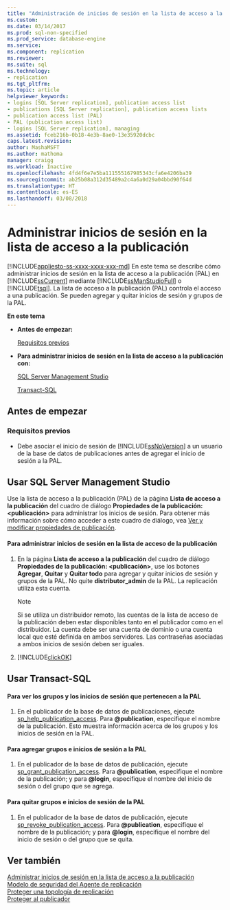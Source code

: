 ```yaml
---
title: "Administración de inicios de sesión en la lista de acceso a la publicación | Microsoft Docs"
ms.custom: 
ms.date: 03/14/2017
ms.prod: sql-non-specified
ms.prod_service: database-engine
ms.service: 
ms.component: replication
ms.reviewer: 
ms.suite: sql
ms.technology:
- replication
ms.tgt_pltfrm: 
ms.topic: article
helpviewer_keywords:
- logins [SQL Server replication], publication access list
- publications [SQL Server replication], publication access lists
- publication access list (PAL)
- PAL (publication access list)
- logins [SQL Server replication], managing
ms.assetid: fceb216b-0b18-4e3b-8ae0-13e35920dcbc
caps.latest.revision: 
author: MashaMSFT
ms.author: mathoma
manager: craigg
ms.workload: Inactive
ms.openlocfilehash: 4fd4f6e7e5ba111555167985343cfa6e4206ba39
ms.sourcegitcommit: ab25b08a312d35489a2c4a6a0d29a04bbd90f64d
ms.translationtype: HT
ms.contentlocale: es-ES
ms.lasthandoff: 03/08/2018
---
```

# <a name="manage-logins-in-the-publication-access-list"></a>Administrar inicios de sesión en la lista de acceso a la publicación
[!INCLUDE[appliesto-ss-xxxx-xxxx-xxx-md](../../../includes/appliesto-ss-xxxx-xxxx-xxx-md.md)]
  En este tema se describe cómo administrar inicios de sesión en la lista de acceso a la publicación (PAL) en [!INCLUDE[ssCurrent](../../../includes/sscurrent-md.md)] mediante [!INCLUDE[ssManStudioFull](../../../includes/ssmanstudiofull-md.md)] o [!INCLUDE[tsql](../../../includes/tsql-md.md)]. La lista de acceso a la publicación (PAL) controla el acceso a una publicación. Se pueden agregar y quitar inicios de sesión y grupos de la PAL.  
  
 **En este tema**  
  
-   **Antes de empezar:**  
  
     [Requisitos previos](#Prerequisites)  
  
-   **Para administrar inicios de sesión en la lista de acceso a la publicación con:**  
  
     [SQL Server Management Studio](#SSMSProcedure)  
  
     [Transact-SQL](#TsqlProcedure)  
  
##  <a name="BeforeYouBegin"></a> Antes de empezar  
  
###  <a name="Prerequisites"></a> Requisitos previos  
  
-   Debe asociar el inicio de sesión de [!INCLUDE[ssNoVersion](../../../includes/ssnoversion-md.md)] a un usuario de la base de datos de publicaciones antes de agregar el inicio de sesión a la PAL.  
  
##  <a name="SSMSProcedure"></a> Usar SQL Server Management Studio  
 Use la lista de acceso a la publicación (PAL) de la página **Lista de acceso a la publicación** del cuadro de diálogo **Propiedades de la publicación: \<publicación>** para administrar los inicios de sesión. Para obtener más información sobre cómo acceder a este cuadro de diálogo, vea [Ver y modificar propiedades de publicación](../../../relational-databases/replication/publish/view-and-modify-publication-properties.md).  
  
#### <a name="to-manage-logins-in-the-pal"></a>Para administrar inicios de sesión en la lista de acceso de la publicación  
  
1.  En la página **Lista de acceso a la publicación** del cuadro de diálogo **Propiedades de la publicación: \<publicación>**, use los botones **Agregar**, **Quitar** y **Quitar todo** para agregar y quitar inicios de sesión y grupos de la PAL. No quite **distributor_admin** de la PAL. La replicación utiliza esta cuenta.  
  
    > [!NOTE]  
    >  Si se utiliza un distribuidor remoto, las cuentas de la lista de acceso de la publicación deben estar disponibles tanto en el publicador como en el distribuidor. La cuenta debe ser una cuenta de dominio o una cuenta local que esté definida en ambos servidores. Las contraseñas asociadas a ambos inicios de sesión deben ser iguales.  
  
2.  [!INCLUDE[clickOK](../../../includes/clickok-md.md)]  
  
##  <a name="TsqlProcedure"></a> Usar Transact-SQL  
  
#### <a name="to-view-groups-and-logins-that-belong-to-the-pal"></a>Para ver los grupos y los inicios de sesión que pertenecen a la PAL  
  
1.  En el publicador de la base de datos de publicaciones, ejecute [sp_help_publication_access](../../../relational-databases/system-stored-procedures/sp-help-publication-access-transact-sql.md). Para **@publication**, especifique el nombre de la publicación. Esto muestra información acerca de los grupos y los inicios de sesión en la PAL.  
  
#### <a name="to-add-groups-and-logins-to-the-pal"></a>Para agregar grupos e inicios de sesión a la PAL  
  
1.  En el publicador de la base de datos de publicación, ejecute [sp_grant_publication_access](../../../relational-databases/system-stored-procedures/sp-grant-publication-access-transact-sql.md). Para **@publication**, especifique el nombre de la publicación; y para **@login**, especifique el nombre del inicio de sesión o del grupo que se agrega.  
  
#### <a name="to-remove-groups-and-logins-from-the-pal"></a>Para quitar grupos e inicios de sesión de la PAL  
  
1.  En el publicador de la base de datos de publicación, ejecute [sp_revoke_publication_access](../../../relational-databases/system-stored-procedures/sp-revoke-publication-access-transact-sql.md). Para **@publication**, especifique el nombre de la publicación; y para **@login**, especifique el nombre del inicio de sesión o del grupo que se quita.  
  
## <a name="see-also"></a>Ver también  
 [Administrar inicios de sesión en la lista de acceso a la publicación](../../../relational-databases/replication/security/manage-logins-in-the-publication-access-list.md)   
 [Modelo de seguridad del Agente de replicación](../../../relational-databases/replication/security/replication-agent-security-model.md)   
 [Proteger una topología de replicación](../../../relational-databases/replication/security/secure-a-replication-topology.md)   
 [Proteger al publicador](../../../relational-databases/replication/security/secure-the-publisher.md)  
  
  
